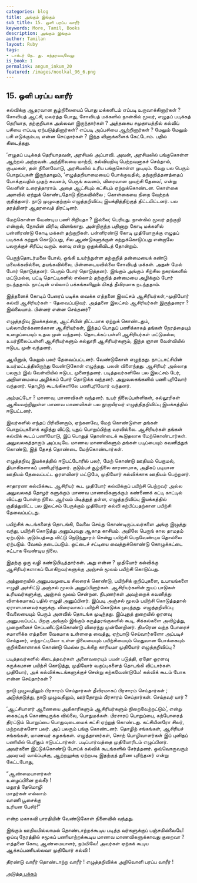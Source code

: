 ```yaml
---
categories: blog
title: அங்கும் இங்கும்
sub_title: 15. ஒளி பரப்ப வாரீர்
keywords: More, Tamil, Books
description: அங்கும் இங்கும்
author: Tamilan
layout: Ruby
tags:
- டாக்டர் நெ. து. சுந்தரவடிவேலு
is_book: 1
permalink: angum_inkum_20
featured: /images/noolkal_96_6.png
---
```



## 15. ஒளி பரப்ப வாரீர்

கல்விக்கு ஆதரவான சூழ்நிலையைப் பொது மக்களிடம் எப்படி உருவாக்கினார்கள் ? சோவியத் ஆட்சி, மலர்த்த போது, சோவியத் மக்களில் நான்கில் மூவர், எழுதப் படிக்கத் தெரியாத, தற்குறியாக அல்லவா இருந்தார்கள் ? அத்தகைய சமுதாயத்தில் கல்விப் பசியை எப்படி ஏற்படுத்தினார்கள்? எப்படி அப்பசியை ஆற்றினார்கள் ? மேலும் மேலும் பசி எடுக்கும்படி என்ன செய்தார்கள் ? இந்த வினாக்களைக் கேட்டோம். பதில் கிடைத்தது.

‘எழுதப் படிக்கத் தெரியாதவன், அரசியல் அப்பாவி. அவன், அரசியலில் பங்குகொள்ள ஆற்றல் அற்றவன். அந்நிலையை மாற்றி, கல்வியறிவு பெற்றவனாகச் செய்தால், குடிமகன், தன் நினைவோடு, அரசியலில் உரிய பங்குகொள்ள முடியும். வேறு பல பெரும் பொறுப்புகள் இருந்தாலும், ‘எழுத்தறியாமையைப் போக்குவதில், தற்குறித்தனத்தைப் போக்குவதில் முதற் கவனம், பெருங் கவனம், விரைவான முயற்சி தேவை’, என்று லெனின் உரைத்தாராம். அதை ஆட்சியும் கட்சியும் ஏற்றுக்கொண்டன. கொள்கை அளவில் ஏற்றுக் கொண்டதோடு நிற்கவில்லை ; கொள்கையை நிறை வேற்றக் குதித்தனர். நாடு முழுவதற்கும் எழுத்தறிவிப்பு இயக்தித்திற்குத் திட்டமிட்டனர். பல தரத்தினர் ஆதரவைத் திரட்டினர்.

மேற்கொள்ள வேண்டிய பணி சிறியதா ? இல்லை; பெரியது. நான்கில் மூவர் தற்குறி என்றால், நோயின் விரிவு விளங்காது. அன்றிருந்த பதினாறு கோடி மக்களில் பன்னிரண்டு கோடி மக்கள் தற்குறிகள். பன்னிரண்டு கோடி முதியோருக்கு எழுதப் படிக்கக் கற்றுக் கொடுப்பது, சில ஆண்டுகளுக்குள் கற்றுக்கொடுப்பது என்றாலே பலருக்குச் சிரிப்பு வரும். கனவு என்று ஒதுக்கிவிடத் தோன்றும்.

பெருந்தொடர்மலை போல், ஒங்கி உயர்ந்துள்ள தற்குறித் தன்மையைக் கண்டு மலைக்கவில்லை, தயங்கவில்லை, பின்னடையவில்லை சோவியத் மக்கள். அதன் மேல் போர் தொடுத்தனர். பெரும் போர் தொடுத்தனர். இங்கும் அங்கும் சிற்சில நகரங்களில் மட்டுமல்ல, பட்டி தொட்டிகளில் எல்லாம் தற்குறித் தன்மையை அழிக்கும் போர் நடந்ததாம். நாட்டின் எல்லாப் பக்கங்களிலும் மிகத் தீவிரமாக நடந்ததாம்.

இத்தனைக் கோடிப் பேரைப் படிக்க வைக்க எத்தனை இலட்சம் ஆசிரியர்கள்,-முதியோர் கல்வி ஆசிரியர்கள் - தேவைப்படுவர். அத்தனை இலட்சம் ஆசிரியர்கள் இருந்தனரா ? இல்லையாம். பின்னர் என்ன செய்தனர்?

எழுத்தறிவு இயக்கத்தை, ஆட்சியின் திட்டமாக ஏற்றுக் கொண்டதும், பல்லாயிரக்கணக்கான ஆசிரியர்கள், இந்தப் பொதுப் பணிக்காகத் தங்கள் நேரத்தையும் உழைப்பையும் உதவ முன் வந்தனர். தொடக்கப் பள்ளி ஆசிரியர்கள் மட்டுமல்ல, உயர்நிலைப்பள்ளி ஆசிரியர்களும் கல்லூரி ஆசிரியர்களும், இந்த ஞான வேள்வியில் ஈடுபட முன் வந்தனர்.

ஆயினும், மேலும் பலர் தேவைப்பட்டனர். வேண்டுகோள் எழுந்தது. நாட்டாட்சியின் உயர்மட்டத்திலிருந்து வேண்டுகோள் எழுந்தது. பலன் விளைந்தது. ஆசிரியர் அல்லாத பலரும் இவ் வேள்வியில் ஈடுபட முனைந்தனர். படித்தவர்களிலே பல இலட்சம் பேர், அறியாமையை அழிக்கப் போர் தொடுக்க வந்தனர். அலுவலகங்களில் பணி புரிவோர் வந்தனர். தொழிற் கூடங்கிகளிலே பணிபுரிவோர் வந்தனர்.

அம்மட்டோ ? மாணவ, மாணவிகள் வந்தனர். உயர் நிலைப்பள்ளிகள், கல்லூரிகள் ஆகியவற்றிலுள்ள மாணவ மாணவிகள் பல நூறாயிரவர் எழுத்திதறிவிப்பு இயக்கத்தில் ஈடுபட்டனர்.

இவர்களில் எந்தப் பிரிவினரும், ஏற்கனவே, மேற் கொண்டுள்ள தங்கள் பொறுப்புகளைக் கழித்து விட்டு, புதுப் பொறுப்பிற்கு வரவில்லை. ஆசிரியர்கள் தங்கள் கல்விக் கூடப் பணியோடு, இப் பொதுத் தொண்டைக் கூடுதலாக மேற்கொண்டார்கள். அலுவலகத்தாரும் அப்படியே. மாணவ மாணவிகளும் தங்கள் படிப்பையும் கவனித்துக் கொண்டு, இத் தேசத் தொண்டை மேற்கொண்டார்கள்.

எழுத்தறிவு இயக்கத்தில் ஈடுபட்டோரில் பலர், மேற் கொண்டு ஊதியம் பெறாமல், தியாகிகளாகப் பணிபுரிந்தனர். குடும்பச் சூழ்நிலை காரணமாக, அதிகப் படியான ஊதியம் தேவைப்பட்ட ஓரளவினர் மட்டுமே, முதியோர் கல்விக்காக ஊதியம் பெற்றனர்.

சாதாரண கல்விக்கூட ஆசிரியர் கூட முதியோர் கல்விக்குப் பயிற்சி பெற்றவர் அல்ல அலுவலகத் தோழர் களுக்கும் மாணவ மாணவிகளுக்கும் கண்ணைக் கட்டி காட்டில் விட்டது போன்ற நிலை. ஆர்வம் பிடித்துத் தள்ள, எழுத்தறிவிப்பு இயக்கத்தில் குதித்துவிட்ட பல இலட்சம் பேருக்கும் முதியோர் கல்வி கற்பிப்பதற்கான பயிற்சி தேவைப்பட்டது.

பயிற்சிக் கூடங்களைத் தொடங்கி, வேலை செய்து கொண்டிருப்பவர்களை அங்கு இழுத்து வந்து, பயிற்சி கொடுத்து அனுப்புவது ஆகாத காசியம். அதிலே பெருங் கால தாமதம் ஏற்படும். குடும்பத்தை விட்டு நெடுந்துாரம் சென்று பயிற்சி பெறவேண்டிய தொல்லை ஏற்படும். வேகம் தடைப்படும். ஒட்டைச் சட்டியை வைத்துக்கொண்டு கொழுக்கட்டை சுட்டாக வேண்டிய நிலை.

இதற்கு ஒரு வழி கண்டுபிடித்தார்கள். அது என்ன ? முதியோர் கல்விக்கு ஆசிரியர்களாகப் போகிறவர்களுக்கு அஞ்சல் மூலம் பயிற்சி கொடுப்பது.

அத்துறையில் அனுபவமுடைய சிலரைக் கொண்டு, பயிற்சிக் குறிப்புகளை, உபாயங்களை எழுதி அச்சிட்டு அஞ்சல் மூலம் அனுப்பினார்கள். ஆசிரியர்களின் ஐயப் பாடுகள் உரியவர்களுக்கு, அஞ்சல் மூலம் சென்றன. நிபுணர்கள் அவற்றைக் கவனித்து விளக்கமாகப் பதில் எழுதி அனுப்பினர். இப்படி அஞ்சல் மூலம் பயிற்சி கொடுத்ததால் ஏராளமானவர்களுக்கு. விரைவாகப் பயிற்சி கொடுக்க முடிந்தது. எழுத்தறிவிப்பு வேலையையும் பெரும் அளவில் தொடங்க முடிந்தது. இப்புதுத் துறையில் ஒரளவு அனுபவப்பட்ட பிறகு அங்கும் இங்கும் கருத்தரங்குகளில் கூடி, சிக்கல்களை அவிழ்த்து, முறைகளைச் செப்பனிட்டுக்கொண்டு விரைந்து முன்னேறினர். திடீரென வந்த போரைச் சமாளிக்க எத்தனை வேகமாக உள்ளதை வைத்து, ஏற்பாடு செய்வார்களோ அப்படிச் செய்தனர், எந்நாட்டிலோ உள்ள நிலையையும் பயிற்சியையும் மெதுவான போக்கையும் குறிக்கோளாகக் கொண்டு மெல்ல நடக்கிற காரியமா முதியோர் எழுத்தறிவிப்பு ?

படித்தவர்களில் கிடைத்தவர்கள் அனைவரையும் பயன் படுத்தி, ஏதோ ஒரளவு சுருக்கமான பயிற்சி கொடுத்து, முதியோர் வகுப்புகளைத் தொடங்கி விட்டார்கள். முதியோர், அக் கல்விக்கூடங்களுக்குச் சென்று கற்கவேண்டுமே! கல்விக் கூடம் போக என்ன செய்தார்கள் ?

நாடு முழுவதிலும் பிரசாரம் செய்தார்கள் தீவிரமாகப் பிரசாரம் செய்தார்கள் ; அடுத்தடுத்து, நாடு முழுவதிலும், ஊர்தோறும் பிரசாரம் செய்தார்கள். செய்தவர் யார் ?

‘ஆட்சியாளர் ஆணையை அதிகாரிகளும் ஆசிரியர்களும் நிறைவேற்றட்டும்’, என்று கைகட்டிக் கொண்டிருக்க வில்லை, பொதுமக்கள். பிரசாரப் பொறுப்பை, கற்போரைத் திரட்டும் பொறுப்பை பொதுவுடைமைக் கட்சி ஏற்றுத் கொண்டது. கட்சியினரோ சிலர், மற்றவர்களோ பலர். அப் பலரும் பங்கு கொண்டனர். தொழிற் சங்கங்கள், ஆசிரியச் சங்கங்கள், மாணவர் கழகங்கள். எழுத்தாளர்கள், சொற் பொழிவாளர்கள் இப் புனிதப் பணியில் பெரிதும் ஈடுபட்டார்கள். படிப்பார்வத்தை முதியோரிடம் எழுப்பினர். அவர்களை இட்டுக்கொண்டு போய்க் கல்விக் கூடங்களில் சேர்த்தனர். ஒவ்வொருவரும் அவரவர் வாய்ப்புக்கு, ஆற்றலுக்கு ஏற்றபடி இதற்குத் துணை புரிந்தனர் என்று கேட்டபோது,

“ஆண்மையாளர்கள்  
உழைப்பினை நல்கீர் !  
மதுரத் தேமொழி  
மாதர்கள் எல்லாம்  
வாணி பூசைக்கு  
உரியன பேசிர்!”

என்ற மகாகவி பாரதியின் வேண்டுகோள் நினைவில் வந்தது.

இங்கும் ஊதியமில்லாமல் தொண்டாற்றக்கூடிய படித்த வர்களுக்குப் பஞ்சமில்லையே! ஒய்வு நேரத்தில் சமூகப் பணியாற்றக்கூடிய மாணவ மாணவிகளுக்காவது குறைவா ? எத்தனை கோடி ஆண்மையாளர், நம்மிலே! அவர்கள் ஏற்கக் கூடிய ஆக்கப்பணியல்லவா முதியோர் கல்வி !

திரண்டு வாரீர் தொண்டாற்ற வாரீர் ! எழுத்தறிவிக்க அறிவொளி பரப்ப வாரீர் !

[அடுத்த பக்கம்](angum_inkum_21)
